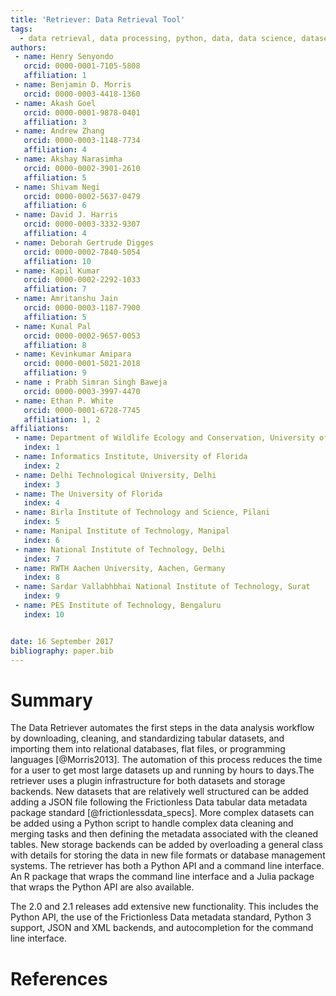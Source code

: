 ```yaml
---
title: 'Retriever: Data Retrieval Tool'
tags:
  - data retrieval, data processing, python, data, data science, datasets
authors:
 - name: Henry Senyondo
   orcid: 0000-0001-7105-5808
   affiliation: 1
 - name: Benjamin D. Morris
   orcid: 0000-0003-4418-1360
 - name: Akash Goel
   orcid: 0000-0001-9878-0401
   affiliation: 3
 - name: Andrew Zhang
   orcid: 0000-0003-1148-7734
   affiliation: 4
 - name: Akshay Narasimha
   orcid: 0000-0002-3901-2610
   affiliation: 5
 - name: Shivam Negi
   orcid: 0000-0002-5637-0479
   affiliation: 6
 - name: David J. Harris
   orcid: 0000-0003-3332-9307
   affiliation: 4
 - name: Deborah Gertrude Digges
   orcid: 0000-0002-7840-5054
   affiliation: 10
 - name: Kapil Kumar
   orcid: 0000-0002-2292-1033
   affiliation: 7
 - name: Amritanshu Jain
   orcid: 0000-0003-1187-7900
   affiliation: 5
 - name: Kunal Pal
   orcid: 0000-0002-9657-0053
   affiliation: 8
 - name: Kevinkumar Amipara
   orcid: 0000-0001-5021-2018
   affiliation: 9
 - name : Prabh Simran Singh Baweja
   orcid: 0000-0003-3997-4470
 - name: Ethan P. White
   orcid: 0000-0001-6728-7745
   affiliation: 1, 2
affiliations:
 - name: Department of Wildlife Ecology and Conservation, University of Florida
   index: 1
 - name: Informatics Institute, University of Florida
   index: 2
 - name: Delhi Technological University, Delhi
   index: 3
 - name: The University of Florida
   index: 4
 - name: Birla Institute of Technology and Science, Pilani
   index: 5
 - name: Manipal Institute of Technology, Manipal
   index: 6
 - name: National Institute of Technology, Delhi
   index: 7
 - name: RWTH Aachen University, Aachen, Germany
   index: 8
 - name: Sardar Vallabhbhai National Institute of Technology, Surat
   index: 9
 - name: PES Institute of Technology, Bengaluru
   index: 10


date: 16 September 2017 
bibliography: paper.bib
---
```


# Summary

The Data Retriever automates the first steps in the data analysis workflow by downloading, cleaning, and standardizing tabular datasets, and importing them into relational databases, flat files, or programming languages [@Morris2013]. The automation of this process reduces the time for a user to get most large datasets up and running by hours to days.The retriever uses a plugin infrastructure for both datasets and storage backends. New datasets that are relatively well structured can be added adding a JSON file following the Frictionless Data tabular data metadata package standard [@frictionlessdata_specs]. More complex datasets can be added using a Python script to handle complex data cleaning and merging tasks and then defining the metadata associated with the cleaned tables. New storage backends can be added by overloading a general class with details for storing the data in new file formats or database management systems. The retriever has both a Python API and a command line interface. An R package that wraps the command line interface and a Julia package that wraps the Python API are also available.

The 2.0 and 2.1 releases add extensive new functionality. This includes the Python API, the use of the Frictionless Data metadata standard, Python 3 support, JSON and XML backends, and autocompletion for the command line interface.

# References